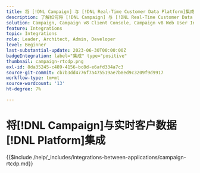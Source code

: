 ```yaml
---
title: 将 [!DNL Campaign] 与 [!DNL Real-Time Customer Data Platform]集成
description: 了解如何将 [!DNL Campaign] 与 [!DNL Real-Time Customer Data Platform]集成。
solution: Campaign, Campaign v8 Client Console, Campaign v8 Web User Interface, Real-Time Customer Data Platform
feature: Integrations
topic: Integrations
role: Leader, Architect, Admin, Developer
level: Beginner
last-substantial-update: 2023-06-30T00:00:00Z
badgeIntegration: label="集成" type="positive"
thumbnail: campaign-rtcdp.png
exl-id: 8da35245-c489-4156-bc8d-e6afd334a7c3
source-git-commit: cb7b3dd4776f7a475519ae7b8ed9c3209f9d9917
workflow-type: tm+mt
source-wordcount: '13'
ht-degree: 7%

---
```


# 将[!DNL Campaign]与实时客户数据[!DNL Platform]集成

{{$include /help/_includes/integrations-between-applications/campaign-rtcdp.md}}
